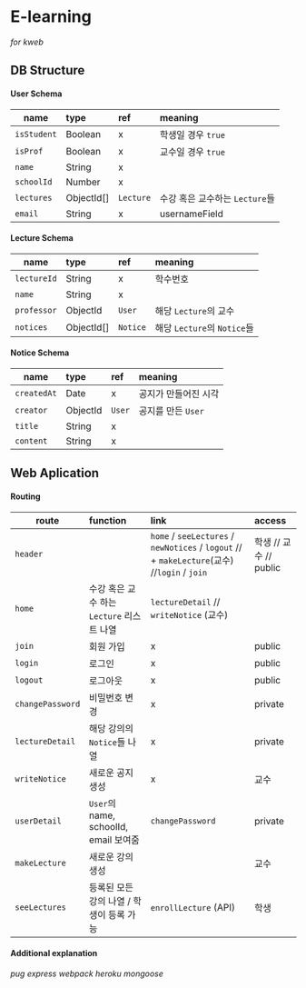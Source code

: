 # E-learning

_for kweb_

## DB Structure

#### User Schema

| name        | type       | ref       | meaning                        |
| ----------- | :--------- | :-------- | :----------------------------- |
| `isStudent` | Boolean    | x         | 학생일 경우 `true`             |
| `isProf`    | Boolean    | x         | 교수일 경우 `true`             |
| `name`      | String     | x         |                                |
| `schoolId`  | Number     | x         |                                |
| `lectures`  | ObjectId[] | `Lecture` | 수강 혹은 교수하는 `Lecture`들 |
| `email`     | String     | x         | usernameField                  |

#### Lecture Schema

| name        | type       | ref      | meaning                     |
| ----------- | :--------- | :------- | :-------------------------- |
| `lectureId` | String     | x        | 학수번호                    |
| `name`      | String     | x        |                             |
| `professor` | ObjectId   | `User`   | 해당 `Lecture`의 교수       |
| `notices`   | ObjectId[] | `Notice` | 해당 `Lecture`의 `Notice`들 |

#### Notice Schema

| name        | type     | ref    | meaning              |
| ----------- | :------- | :----- | :------------------- |
| `createdAt` | Date     | x      | 공지가 만들어진 시각 |
| `creator`   | ObjectId | `User` | 공지를 만든 `User`   |
| `title`     | String   | x      |                      |
| `content`   | String   | x      |                      |

## Web Aplication

#### Routing

| route            | function                                  | link                                                                                         | access                 |
| ---------------- | :---------------------------------------- | :------------------------------------------------------------------------------------------- | :--------------------- |
| `header`         |                                           | `home` / `seeLectures` / `newNotices` / `logout` // + `makeLecture`(교수) //`login` / `join` | 학생 // 교수 // public |
| `home`           | 수강 혹은 교수 하는 `Lecture` 리스트 나열 | `lectureDetail` // `writeNotice` (교수)                                                      |
| `join`           | 회원 가입                                 | x                                                                                            | public                 |
| `login`          | 로그인                                    | x                                                                                            | public                 |
| `logout`         | 로그아웃                                  | x                                                                                            | public                 |
| `changePassword` | 비밀번호 변경                             | x                                                                                            | private                |
| `lectureDetail`  | 해당 강의의 `Notice`들 나열               | x                                                                                            | private                |
| `writeNotice`    | 새로운 공지 생성                          | x                                                                                            | 교수                   |
| `userDetail`     | `User`의 name, schoolId, email 보여줌     | `changePassword`                                                                             | private                |
| `makeLecture`    | 새로운 강의 생성                          |                                                                                              | 교수                   |
| `seeLectures`    | 등록된 모든 강의 나열 / 학생이 등록 가능  | `enrollLecture` (API)                                                                        | 학생                   |

#### Additional explanation

_pug_ _express_ _webpack_ _heroku_ _mongoose_
